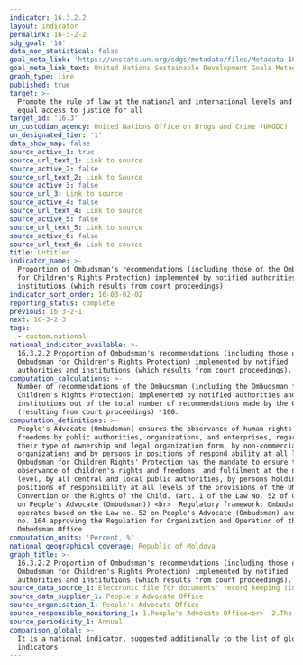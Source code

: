 ```yaml
---
indicator: 16.3.2.2
layout: indicator
permalink: 16-3-2-2
sdg_goal: '16'
data_non_statistical: false
goal_meta_link: 'https://unstats.un.org/sdgs/metadata/files/Metadata-16-03-02.pdf'
goal_meta_link_text: United Nations Sustainable Development Goals Metadata (PDF 209 KB)
graph_type: line
published: true
target: >-
  Promote the rule of law at the national and international levels and ensure
  equal access to justice for all
target_id: '16.3'
un_custodian_agency: United Nations Office on Drugs and Crime (UNODC)
un_designated_tier: '1'
data_show_map: false
source_active_1: true
source_url_text_1: Link to source
source_active_2: false
source_url_text_2: Link to Source
source_active_3: false
source_url_3: Link to source
source_active_4: false
source_url_text_4: Link to source
source_active_5: false
source_url_text_5: Link to source
source_active_6: false
source_url_text_6: Link to source
title: Untitled
indicator_name: >-
  Proportion of Ombudsman's recommendations (including those of the Ombudsman
  for Children's Rights Protection) implemented by notified authorities and
  institutions (which results from court proceedings)
indicator_sort_order: 16-03-02-02
reporting_status: complete
previous: 16-3-2-1
next: 16-3-2-3
tags:
  - custom.national
national_indicator_available: >-
  16.3.2.2 Proportion of Ombudsman's recommendations (including those of the
  Ombudsman for Children's Rights Protection) implemented by notified
  authorities and institutions (which results from court proceedings).
computation_calculations: >-
  Number of recommendations of the Ombudsman (including the Ombudsman for
  Children's Rights Protection) implemented by notified authorities and
  institutions out of the total number of recommendations made by the Ombudsman
  (resulting from court proceedings) *100.
computation_definitions: >-
  People's Advocate (Ombudsman) ensures the observance of human rights and
  freedoms by public authorities, organizations, and enterprises, regardless of
  their type of ownership and legal organization form, by non-commercial
  organizations and by persons in positions of respond ability at all levels.
  Ombudsman for Children Rights' Protection has the mandate to ensure the
  observance of children's rights and freedoms, and fulfilment at the national
  level, by all central and local public authorities, by persons holding
  positions of responsibility at all levels of the provisions of the UN
  Convention on the Rights of the Child. (art. 1 of the Law No. 52 of 03.04.2014
  on People's Advocate (Ombudsman)) <br>  Regulatory framework: Ombudsman Office
  operates based on the Law no. 52 on People's Advocate (Ombudsman) and the Law
  no. 164 approving the Regulation for Organization and Operation of the
  Ombudsman Office
computation_units: 'Percent, %'
national_geographical_coverage: Republic of Moldova
graph_title: >-
  16.3.2.2 Proportion of Ombudsman's recommendations (including those of the
  Ombudsman for Children's Rights Protection) implemented by notified
  authorities and institutions (which results from court proceedings).
source_data_source_1: Electronic file for documents' record keeping (intranet system)
source_data_supplier_1: People's Advocate Office
source_organisation_1: People's Advocate Office
source_responsible_monitoring_1: 1.People's Advocate Office<br>  2.The Parliament of the Republic of Moldova
source_periodicity_1: Annual
comparison_global: >-
  It is a national indicator, suggested additionally to the list of global
  indicators
---
```

